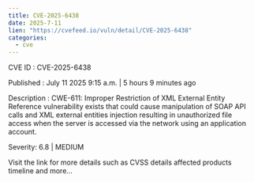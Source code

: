 ```yaml
--- 
title: CVE-2025-6438
date: 2025-7-11
lien: "https://cvefeed.io/vuln/detail/CVE-2025-6438"
categories:
  - cve
---
```


CVE ID : CVE-2025-6438

Published :  July 11
2025
9:15 a.m. | 5 hours
9 minutes ago

Description : CWE-611: Improper Restriction of XML External Entity Reference vulnerability exists that could
cause manipulation of SOAP API calls and XML external entities injection resulting in unauthorized file access
when the server is accessed via the network using an application account.

Severity: 6.8 | MEDIUM

Visit the link for more details
such as CVSS details
affected products
timeline
and more...
